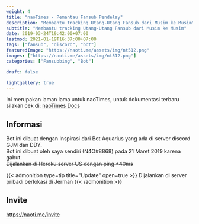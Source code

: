 ```yaml
---
weight: 4
title: "naoTimes - Pemantau Fansub Pendelay"
description: "Membantu tracking Utang-Utang Fansub dari Musim ke Musim"
subtitle: "Membantu tracking Utang-Utang Fansub dari Musim ke Musim"
date: 2019-03-24T19:42:00+07:00
lastmod: 2021-01-19T16:37:00+07:00
tags: ["fansub", "discord", "bot"]
featuredImage: "https://naoti.me/assets/img/nt512.png"
images: ["https://naoti.me/assets/img/nt512.png"]
categories: ["Fansubbing", "Bot"]

draft: false

lightgallery: true
---
```


Ini merupakan laman lama untuk naoTimes, untuk dokumentasi terbaru silakan cek di: [naoTimes Docs](https://naoti.me)

<!--more-->

## Informasi
Bot ini dibuat dengan Inspirasi dari Bot Aquarius yang ada di server discord GJM dan DDY.<br>
Bot ini dibuat oleh saya sendiri (N4O#8868) pada 21 Maret 2019 karena gabut.<br>
~~Dijalankan di Heroku server US dengan ping ±40ms~~

{{< admonition type=tip title="Update" open=true >}}
Dijalankan di server pribadi berlokasi di Jerman
{{< /admonition >}}

## Invite

https://naoti.me/invite